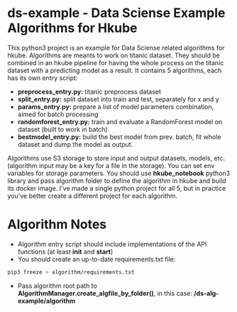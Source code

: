 # ds-example - Data Sciense Example Algorithms for Hkube
This python3 project is an example for Data Sciense related algorithms for hkube.
Algorithms are meants to work on titanic dataset. 
They should be combined in an hkube pipeline for having the whole process on the titanic dataset with a predicting model as a result.
It contains 5 algorithms, each has its own entry script:
- **preprocess_entry.py:** titanic preprocess dataset
- **split_entry.py:** split dataset into train and test, separately for x and y
- **params_entry.py:** prepare a list of model parameters combination, aimed for batch processing
- **randomforest_entry.py:** train and evaluate a RandomForest model on dataset (built to work in batch)
- **bestmodel_entry.py:** build the best model from prev. batch, fit whole dataset and dump the model as output.

Algorithms use S3 storage to store input and output datasets, models, etc. (algorithm input may be a key for a file in the storage). You can set env variables for storage parameters.
You should use **hkube_notebook** python3 library and pass algorithm folder to define the algorithm in hkube and build its docker image.
I've made a single python project for all 5, but in practice you've better create a different project for each algorithm.
# Algorithm Notes
- Algorithm entry script should include implementations of the API functions (at least **init** and **start**)
- You should create an up-to-date requirements.txt file:
```sh
pip3 freeze > algorithm/requirements.txt
```
- Pass algorithm root path to **AlgorithmManager.create_algfile_by_folder()**, in this case: **<location>/ds-alg-example/algorithm**
